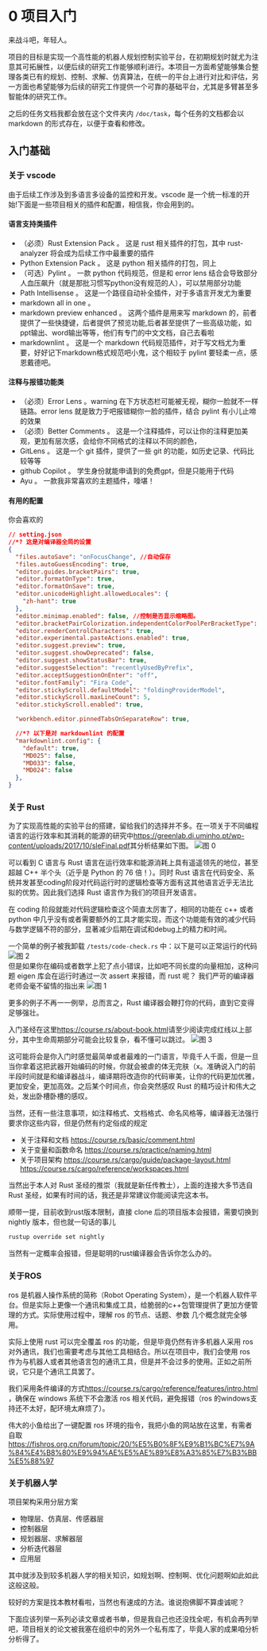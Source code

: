 # 0 项目入门

来战斗吧，年轻人。

项目的目标是实现一个高性能的机器人规划控制实验平台，在初期规划时就尤为注意其可拓展性，以便后续的研究工作能够顺利进行。本项目一方面希望能够集合整理各类已有的规划、控制、求解、仿真算法，在统一的平台上进行对比和评估，另一方面也希望能够为后续的研究工作提供一个可靠的基础平台，尤其是多臂甚至多智能体的研究工作。

之后的任务文档我都会放在这个文件夹内 `/doc/task`，每个任务的文档都会以 markdown 的形式存在，以便于查看和修改。

## 入门基础

### 关于 vscode

由于后续工作涉及到多语言多设备的监控和开发。vscode 是一个统一标准的开始!下面是一些项目相关的插件和配置，相信我，你会用到的。

#### 语言支持类插件

- （必须）Rust Extension Pack 。 这是 rust 相关插件的打包，其中 rust-analyzer 将会成为后续工作中最重要的插件
- Python Extension Pack 。 这是 python 相关插件的打包，同上
- （可选）Pylint 。 一款 python 代码规范，但是和 error lens 结合会导致部分人血压飙升（就是那批习惯写python没有规范的人），可以禁用部分功能
- Path Intellisense 。 这是一个路径自动补全插件，对于多语言开发尤为重要
- markdown all in one 。
- markdown preview enhanced 。 这两个插件是用来写 markdown 的，前者提供了一些快捷键，后者提供了预览功能,后者甚至提供了一些高级功能，如ppt输出、word输出等等，他们有专门的中文文档，自己去看啦
- markdownlint 。 这是一个 markdown 代码规范插件，对于写文档尤为重要，好好记下markdown格式规范吧小鬼，这个相较于 pylint 要轻柔一点，感恩戴德吧。

#### 注释与报错功能类

- （必须）Error Lens 。warning 在下方状态栏可能被无视，糊你一脸就不一样链路。error lens 就是致力于吧报错糊你一脸的插件，结合 pylint 有小儿止啼的效果
- （必须）Better Comments 。 这是一个注释插件，可以让你的注释更加美观，更加有层次感，会给你不同格式的注释以不同的颜色，
- GitLens 。 这是一个 git 插件，提供了一些 git 的功能，如历史记录、代码比较等等
- github Copilot 。 学生身份就能申请到的免费gpt，但是只能用于代码
- Ayu 。 一款我非常喜欢的主题插件，嚎堪！

#### 有用的配置

你会喜欢的

```json
// setting.json
//*? 这是对编译器全局的设置
{
  "files.autoSave": "onFocusChange", //自动保存
  "files.autoGuessEncoding": true,
  "editor.guides.bracketPairs": true,
  "editor.formatOnType": true,
  "editor.formatOnSave": true,
  "editor.unicodeHighlight.allowedLocales": {
    "zh-hant": true
  },
  "editor.minimap.enabled": false, //控制是否显示缩略图。
  "editor.bracketPairColorization.independentColorPoolPerBracketType": true,
  "editor.renderControlCharacters": true,
  "editor.experimental.pasteActions.enabled": true,
  "editor.suggest.preview": true,
  "editor.suggest.showDeprecated": false,
  "editor.suggest.showStatusBar": true,
  "editor.suggestSelection": "recentlyUsedByPrefix",
  "editor.acceptSuggestionOnEnter": "off",
  "editor.fontFamily": "Fira Code",
  "editor.stickyScroll.defaultModel": "foldingProviderModel",
  "editor.stickyScroll.maxLineCount": 5,
  "editor.stickyScroll.enabled": true,

  "workbench.editor.pinnedTabsOnSeparateRow": true,

  //*? 以下是对 markdownlint 的配置
  "markdownlint.config": {
    "default": true,
    "MD025": false,
    "MD033": false,
    "MD024": false
  },
}
```

### 关于 Rust

为了实现高性能的实验平台的搭建，留给我们的选择并不多。在一项关于不同编程语言的运行效率和其消耗的能源的研究中<https://greenlab.di.uminho.pt/wp-content/uploads/2017/10/sleFinal.pdf>其分析结果如下图。
![图 0](images/%E5%90%84%E7%A7%8D%E8%AF%AD%E8%A8%80%E7%9A%84%E8%BF%90%E8%A1%8C%E6%95%88%E7%8E%87%E5%92%8C%E8%83%BD%E6%BA%90%E6%B6%88%E8%80%97.png)  

可以看到 C 语言与 Rust 语言在运行效率和能源消耗上具有遥遥领先的地位，甚至超越 C++ 半个头（近乎是 Python 的 76 倍！）。同时 Rust 语言在代码安全、系统并发甚至coding阶段对代码运行时的逻辑检查等方面有这其他语言近乎无法比拟的优势。因此我们选择 Rust 语言作为我们的项目开发语言。

在 coding 阶段就能对代码逻辑检查这个简直太厉害了，相同的功能在 c++ 或者 python 中几乎没有或者需要额外的工具才能实现，而这个功能能有效的减少代码与数学逻辑不符的部分，显著减少后期在调试和debug上的精力和时间。

一个简单的例子被我卸载 `/tests/code-check.rs` 中：以下是可以正常运行的代码
![图 2](images/rust%E7%9F%A9%E9%98%B5%E8%BF%90%E7%AE%97.png)  
但是如果你在编码或者数学上犯了点小错误，比如吧不同长度的向量相加，这种问题 eigen 库会在运行时通过一次 assert 来报错，而 rust 呢？
我们严苛的编译器老师会毫不留情的指出来
![图 1](images/rust%E7%9F%A9%E9%98%B5%E8%BF%90%E7%AE%97%E6%8A%A5%E9%94%99.png)  

更多的例子不再一一例举，总而言之，Rust 编译器会鞭打你的代码，直到它变得足够强壮。

入门圣经在这里<https://course.rs/about-book.html>请至少阅读完成红线以上部分，其中生命周期部分可能会比较复杂，看不懂可以跳过。
![图 3](images/rust%E5%9C%A3%E7%BB%8F.png)  

这可能将会是你入门时感觉最简单或者最难的一门语言，毕竟千人千面，但是一旦当你拿着这把武器开始编码的时候，你就会被虐的体无完肤（x。准确说入门的前半段时间就是和编译器战斗，编译期将改造你的代码审美，让你的代码更加优雅，更加安全，更加高效。之后某个时间点，你会突然感叹 Rust 的精巧设计和伟大之处，发出卧槽卧槽的感叹。

当然，还有一些注意事项，如注释格式、文档格式、命名风格等，编译器无法强行要求你这些内容，但是仍然有约定俗成的规定

- 关于注释和文档 <https://course.rs/basic/comment.html>
- 关于变量和函数命名 <https://course.rs/practice/naming.html>
- 关于项目架构 <https://course.rs/cargo/guide/package-layout.html> <https://course.rs/cargo/reference/workspaces.html>

当然出于本人对 Rust 圣经的推崇（我就是新任传教士），上面的连接大多节选自 Rust 圣经，如果有时间的话，我还是非常建议你能阅读完这本书。

顺带一提，目前收到rust版本限制，直接 clone 后的项目版本会报错，需要切换到 nightly 版本，但也就一句话的事儿

```sh
rustup override set nightly
```

当然有一定概率会报错，但是聪明的rust编译器会告诉你怎么办的。

### 关于ROS

ros 是机器人操作系统的简称（Robot Operating System），是一个机器人软件平台。但是实际上更像一个通讯和集成工具，给脆弱的c++包管理提供了更加方便管理的方式。实际使用过程中，理解 ros 的节点、话题、参数 几个概念就完全够用。

实际上使用 rust 可以完全覆盖 ros 的功能，但是毕竟仍然有许多机器人采用 ros 对外通讯，我们也需要考虑与其他工具相结合。所以在项目中，我们会使用 ros 作为与机器人或者其他语言包的通讯工具，但是并不会过多的使用。正如之前所说，它只是个通讯工具罢了。

我们采用条件编译的方式<https://course.rs/cargo/reference/features/intro.html> ，确保在 windows 系统下不会激活 ros 相关代码，避免报错（ros 的windows支持还不太好，配环境太麻烦了）。

伟大的小鱼给出了一键配置 ros 环境的指令，我把小鱼的网站放在这里，有需者自取 <https://fishros.org.cn/forum/topic/20/%E5%B0%8F%E9%B1%BC%E7%9A%84%E4%B8%80%E9%94%AE%E5%AE%89%E8%A3%85%E7%B3%BB%E5%88%97>

### 关于机器人学

项目架构采用分层方案

- 物理层、仿真层、传感器层
- 控制器层
- 规划器层、求解器层
- 分析迭代器层
- 应用层

其中就涉及到较多机器人学的相关知识，如规划啊、控制啊、优化问题啊如此如此这般这般。

较好的方案是找本教材看啦，当然也有速成的方法。谁说抱佛脚不算虔诚呢？

下面应该列举一系列必读文章或者书单，但是我自己也还没找全呢，有机会再列举吧，项目相关的论文被我塞在组织中的另外一个私有库了，毕竟人家的成果咱分析分析得了。
